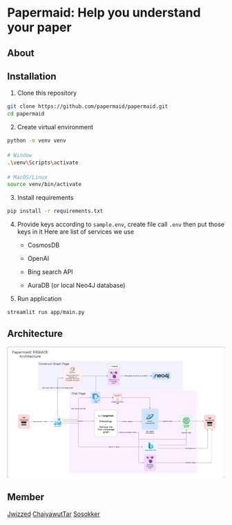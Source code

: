 # Papermaid: Help you understand your paper

## About

## Installation

1. Clone this repository

```bash
git clone https://github.com/papermaid/papermaid.git
cd papermaid
```

2. Create virtual environment

```bash
python -m venv venv

# Window
.\venv\Scripts\activate

# MacOS/Linux
source venv/bin/activate
```

3. Install requirements

```bash
pip install -r requirements.txt
```

4. Provide keys according to `sample.env`, create file call `.env` then put those keys in it
   Here are list of services we use

   - CosmosDB

   - OpenAI

   - Bing search API

   - AuraDB (or local Neo4J database)

5. Run application

```bash
streamlit run app/main.py
```

## Architecture

![Papermaid Architecture](./assets/pics/papermaidRaghack.jpeg)

## Member

[Jwizzed](https://github.com/Jwizzed)
[ChaiyawutTar](https://github.com/ChaiyawutTar)
[Sosokker](https://github.com/Sosokker)
